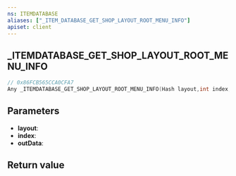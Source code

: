 ```yaml
---
ns: ITEMDATABASE
aliases: ["_ITEM_DATABASE_GET_SHOP_LAYOUT_ROOT_MENU_INFO"]
apiset: client
---
```

## _ITEMDATABASE_GET_SHOP_LAYOUT_ROOT_MENU_INFO

```c
// 0x86FCB565CCA0CFA7
Any _ITEMDATABASE_GET_SHOP_LAYOUT_ROOT_MENU_INFO(Hash layout,int index,Any* outData);
```


## Parameters
* **layout**:
* **index**:
* **outData**:

## Return value